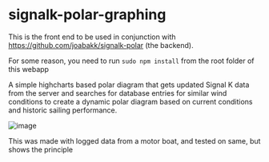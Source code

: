 # signalk-polar-graphing

This is the front end to be used in conjunction with https://github.com/joabakk/signalk-polar (the backend).

For some reason, you need to run `sudo npm install` from the root folder of this webapp

A simple highcharts based polar diagram that gets updated Signal K data from the server and searches for database entries for similar wind conditions to create a dynamic polar diagram based on current conditions and historic sailing performance. 

![image](https://cloud.githubusercontent.com/assets/2553029/24428894/36acf7fe-1410-11e7-9f2e-4cabe71bc2f4.png)

This was made with logged data from a motor boat, and tested on same, but shows the principle
